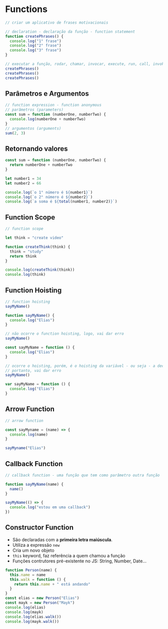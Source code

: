 # Functions

```js
// criar um aplicativo de frases motivacionais

// declaration - declaração da função - function statement
function createPhrases() {
  console.log("1° frase")
  console.log("2° frase")
  console.log("3° frase")
}

// executar a função, rodar, chamar, invocar, execute, run, call, invoke
createPhrases()
createPhrases()
createPhrases()
```

## Parâmetros e Argumentos

```js
// function expression - function anonymous
// parâmetros (parameters)
const sum = function (numberOne, numberTwo) {
  console.log(numberOne + numberTwo)
}
// argumentos (arguments)
sum(2, 3)
```

## Retornando valores

```js
const sum = function (numberOne, numberTwo) {
  return numberOne + numberTwo
}

let number1 = 34
let number2 = 66

console.log(`o 1° número é ${number1}`)
console.log(`o 2° número é ${number2}`)
console.log(`a soma é ${total(number1, number2)}`)
```

## Function Scope

```js
// function scope

let think = "create video"

function createThink(think) {
  think = "study"
  return think
}

console.log(createThink(think))
console.log(think)
```

## Function Hoisting

```js
// function hoisting
sayMyName()

function sayMyName() {
  console.log("Elias")
}
```

```js
// não ocorre o function hoisting, logo, vai dar erro
sayMyName()

const sayMyName = function () {
  console.log("Elias")
}
```

```js
// ocorre o hoisting, porém, é o hoisting da variável - ou seja - a declaração de sayMyName é feita no ínicio mas a atribuição de valores ocorre normalmente
// portanto, vai dar erro
sayMyName()

var sayMyName = function () {
  console.log("Elias")
}
```

## Arrow Function

```js
// arrow function

const sayMyname = (name) => {
  console.log(name)
}

sayMyname("Elias")
```

## Callback Function

```js
// callback function - uma função que tem como parâmetro outra função

function sayMyName(name) {
  name()
}

sayMyName(() => {
  console.log("estou em uma callback")
})
```

## Constructor Function

- São declaradas com a **primeira letra maiúscula**.
- Utiliza a expressão `new`
- Cria um novo objeto
- `this` keyword, faz referência a quem chamou a função
- Funçôes contrutores pré-existente no JS: String, Number, Date...

```js
function Person(name) {
  this.name = name
  this.walk = function () {
    return this.name + " está andando"
  }
}
const elias = new Person("Elias")
const mayk = new Person("Mayk")
console.log(elias)
console.log(mayk)
console.log(elias.walk())
console.log(mayk.walk())
```
